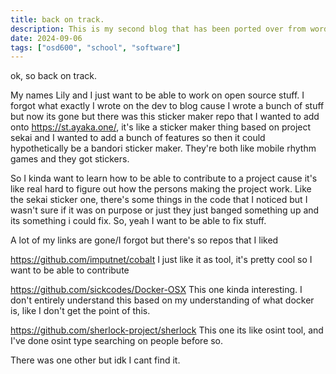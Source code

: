 ```yaml
---
title: back on track.
description: This is my second blog that has been ported over from wordpress.
date: 2024-09-06
tags: ["osd600", "school", "software"]
---
```


ok, so back on track.

My names Lily and I just want to be able to work on open source stuff. I forgot what exactly I wrote on the dev to blog cause I wrote a bunch of stuff but now its gone but there was this sticker maker repo that I wanted to add onto https://st.ayaka.one/, it's like a sticker maker thing based on project sekai and I wanted to add a bunch of features so then it could hypothetically be a bandori sticker maker. They're both like mobile rhythm games and they got stickers.

So I kinda want to learn how to be able to contribute to a project cause it's like real hard to figure out how the persons making the project work. Like the sekai sticker one, there's some things in the code that I noticed but I wasn't sure if it was on purpose or just they just banged something up and its something i could fix. So, yeah I want to be able to fix stuff.

A lot of my links are gone/I forgot but there's so repos that I liked

https://github.com/imputnet/cobalt
I just like it as tool, it's pretty cool so I want to be able to contribute

https://github.com/sickcodes/Docker-OSX
This one kinda interesting. I don't entirely understand this based on my understanding of what docker is, like I don't get the point of this.

https://github.com/sherlock-project/sherlock
This one its like osint tool, and I've done osint type searching on people before so.

There was one other but idk I cant find it.
